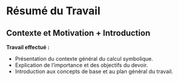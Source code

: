 # Résumé du Travail

## Contexte et Motivation + Introduction

**Travail effectué :**
- Présentation du contexte général du calcul symbolique.
- Explication de l’importance et des objectifs du devoir.
- Introduction aux concepts de base et au plan général du travail.
